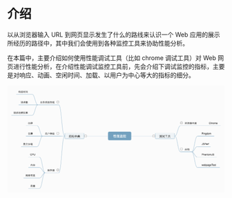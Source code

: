 # 介绍

以从浏览器输入 URL 到网页显示发生了什么的路线来认识一个 Web 应用的展示所经历的路径中，其中我们会使用到各种监控工具来协助性能分析。

在本篇中，主要介绍如何使用性能调试工具（比如 chrome 调试工具）对 Web 网页进行性能分析，在介绍性能调试监控工具前，先会介绍下调试监控的指标，主要是对响应、动画、空闲时间、加载、以用户为中心等大的指标的细分。

<!-- 主要以 chrome 工具为主，而 chrome 则会介绍使用频率最高的功能，也说下 webpageTest 这些工具什么时候才会用到 -->

<!-- 如何讲才更有干货呢？不应该要全，重点在于频率高的指标。比如 FPS、CPU 使用率等、多点实战干货、少点理论

先说指标，然后如何提高该指标、然后再引出调试工具。 -->

![思维导图](./tool.png)

<!-- ## 导航

- [解读指标]()
- [] -->

<!-- - 被监测的主体
如何
- 定制迷你监测平台

如何更好地阐述工具篇，不需太全，但要有实践干货。对于扩展的，可以抛出来。先把能说的先处理。

微谈前端性能优化，肯定是前端占主体。

- 浏览器内置工具
- 第三方拓展工具
- 定制迷你监测平台（拓展） -->
